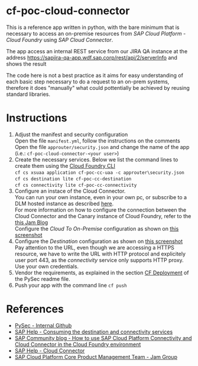 # cf-poc-cloud-connector

This is a reference app written in python, with the bare minimum that 
is necessary to access an on-premise resources from _SAP Cloud Platform - Cloud Foundry_ 
using _SAP Cloud Connector_.

The app access an internal REST service from our JIRA QA instance at the address
https://sapjira-qa-app.wdf.sap.corp/rest/api/2/serverInfo and shows the result  

The code here is not a best practice as it aims for easy understanding of each basic step
necessary to do a request to an on-prem systems, therefore it does "manually" what could 
pottentially be achieved by reusing standard libraries.

# Instructions

1. Adjust the manifest and security configuration  
   Open the file `manifest.yml`, follow the instructions on the comments  
   Open the file `approuter/security.json` and change the name of the app (i.e.: `cf-poc-cloud-connector-<your user>`)
2. Create the necessary services. Below we list the command lines to create them using the 
   [Cloud Foundry CLI](https://github.com/cloudfoundry/cli)  
   `cf cs xsuaa application cf-poc-cc-uaa -c approuter\security.json`  
   `cf cs destination lite cf-poc-cc-destination`  
   `cf cs connectivity lite cf-poc-cc-connectivity`
3. Configure an instace of the Cloud Connector.  
   You can run your own instance, even in your own pc, or subscribe to a DLM hosted instance as 
   described [here](https://wiki.wdf.sap.corp/wiki/display/HCPCollaboration/Development+Project+Setup#DevelopmentProjectSetup-CreateAccountforDLMManagedCloudConnector).  
   For more information on how to configure the connection between the Cloud Connector and the 
   Canary instance of Cloud Foundry, refer to the [this Jam Blog](https://jam4.sapjam.com/wiki/show/A9IVxXkRiGY7DuMgcOtdi9)  
   Configure the _Cloud To On-Premise_ configuration as shown on [this screenshot](screenshots/cloud_connector_cloud_to_onpremise_configuration.png)
4. Configure the _Destination_ configuration as shown on [this screenshot](screenshots/destination_configuration.png)  
   Pay attention to the URL, even though we are accessing a HTTPS resource, we have to write the URL 
   with HTTP protocol and explicitely user port 443, as the _connectivity_ service only supports HTTP proxy.
   Use your own credentials.
5. Vendor the requirements, as explained in the section [CF Deployment](https://github.wdf.sap.corp/xs2/PySec#cf-deployment) of the PySec readme file.
6. Push your app with the command line `cf push`

# References

* [PySec - Internal Github](https://github.wdf.sap.corp/xs2/PySec)
* [SAP Help - Consuming the destination and connectivity services](https://help.sap.com/viewer/cca91383641e40ffbe03bdc78f00f681/Cloud/en-US/34010ace6ac84574a4ad02f5055d3597.html)
* [SAP Community blog - How to use SAP Cloud Platform Connectivity and Cloud Connector in the Cloud Foundry environment](https://blogs.sap.com/2017/07/09/how-to-use-the-sap-cloud-platform-connectivity-and-the-cloud-connector-in-the-cloud-foundry-environment-part-1/)
* [SAP Help - Cloud Connector](https://help.sap.com/viewer/cca91383641e40ffbe03bdc78f00f681/Cloud/en-US/e6c7616abb5710148cfcf3e75d96d596.html)
* [SAP Cloud Platform Core Product Management Team - Jam Group](https://jam4.sapjam.com/groups/sQlem2KIGQfhT8wAaeHmb4/overview_page/HpPYLp0rPgXnL8FBDPj5qZ)